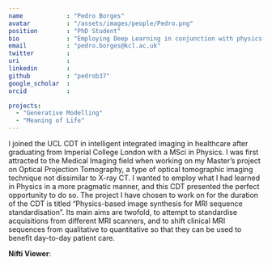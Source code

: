 ```yaml
---
name            : "Pedro Borges"
avatar          : "/assets/images/people/Pedro.png"
position        : "PhD Student"
bio             : "Employing Deep Learning in conjunction with physics-based imaging models to address harmonisation issues"
email           : "pedro.borges@kcl.ac.uk"
twitter         :
uri             :
linkedin        :
github          : "pedrob37"
google_scholar  :
orcid           :

projects:
  - "Generative Modelling"
  - "Meaning of Life"
---
```


I joined the UCL CDT in intelligent integrated imaging in healthcare after graduating from Imperial College London with a MSci in Physics. I was first attracted to the Medical Imaging field when working on my Master’s project on Optical Projection Tomography, a type of optical tomographic imaging technique not dissimilar to X-ray CT. I wanted to employ what I had learned in Physics in a more pragmatic manner, and this CDT presented the perfect opportunity to do so. The project I have chosen to work on for the duration of the CDT is titled “Physics-based image synthesis for MRI sequence standardisation”. Its main aims are twofold, to attempt to standardise acquisitions from different MRI scanners, and to shift clinical MRI sequences from qualitative to quantitative so that they can be used to benefit day-to-day patient care.

**Nifti Viewer**:
<html xmlns="http://www.w3.org/1999/xhtml" lang="en">
  <head>
    <script type="text/javascript">
      var params = [];
      params["worldSpace"] = true;
      params["images"] = ["/assets/js/Papaya/tests/data/sample_image.nii.gz"];
      // params["surfaces"] = ["data/mySurface.surf.gii"];
      // params["myOverlayImage.nii.gz"] = {"min": 4, "max": 10};
    </script>
  </head>
  <div class="papaya" data-params="params"></div>
</html>

<html xmlns="http://www.w3.org/1999/xhtml" lang="en">
    <head>
        <!-- <div id="scene-container"> -->
          <!-- This div will hold our scene-->
          <!-- <canvas width="400" height="300" style="width: 400px; height: 300px;"></canvas>
        </div> -->
        <canvas id="threejs-container" style="height: 400px; max-width: 600px; width: 100%; display:block; margin-left: auto;
    margin-right: auto;" ></canvas>
        <link rel="stylesheet" type="text/css" href="/assets/js/Papaya/release/current/standard/papaya.css" />
        <script type="text/javascript" src="/assets/js/Papaya/release/current/minimal/papaya.js">
          var params = [];
          params["worldSpace"] = true;
          params["images"] = ["/assets/js/Papaya/src/js/tests/data/sample_image.nii.gz", "/assets/js/Papaya/src/js/tests/data/dti_V1.nii.gz"];
        // params["myOverlayImage.nii.gz"] = {"min": 4, "max": 10};
        </script>
    </head>
    <!-- <div class="papaya" data-params="params"></div> -->
    <!-- <div class="papaya"></div> -->
</html>